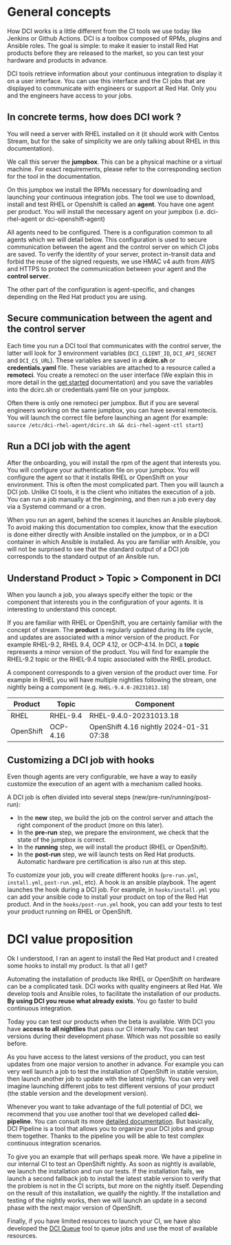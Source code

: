 # General concepts

How DCI works is a little different from the CI tools we use today like Jenkins or Github Actions. DCI is a toolbox composed of RPMs, plugins and Ansible roles. The goal is simple: to make it easier to install Red Hat products before they are released to the market, so you can test your hardware and products in advance.

DCI tools retrieve information about your continuous integration to display it on a user interface. You can use this interface and the CI jobs that are displayed to communicate with engineers or support at Red Hat. Only you and the engineers have access to your jobs.

## In concrete terms, how does DCI work ?

You will need a server with RHEL installed on it (it should work with Centos Stream, but for the sake of simplicity we are only talking about RHEL in this documentation).

We call this server the **jumpbox**. This can be a physical machine or a virtual machine. For exact requirements, please refer to the corresponding section for the tool in the documentation.

On this jumpbox we install the RPMs necessary for downloading and launching your continuous integration jobs. The tool we use to download, install and test RHEL or Openshift is called an **agent**. You have one agent per product. You will install the necessary agent on your jumpbox (i.e. dci-rhel-agent or dci-openshift-agent)

All agents need to be configured. There is a configuration common to all agents which we will detail below. This configuration is used to secure communication between the agent and the control server on which CI jobs are saved. To verify the identity of your server, protect in-transit data and forbid the reuse of the signed requests, we use HMAC v4 auth from AWS and HTTPS to protect the communication between your agent and the **control server**.

The other part of the configuration is agent-specific, and changes depending on the Red Hat product you are using.


## Secure communication between the agent and the control server

Each time you run a DCI tool that communicates with the control server, the latter will look for 3 environment variables (`DCI_CLIENT_ID`, `DCI_API_SECRET` and `DCI_CS_URL`). These variables are saved in a **dcirc.sh** or **credentials.yaml** file. These variables are attached to a resource called a **remoteci**. You create a remoteci on the user interface (We explain this in more detail in the [get started](get_started) documentation) and you save the variables into the dcirc.sh or credentials.yaml file on your jumpbox.

Often there is only one remoteci per jumpbox. But if you are several engineers working on the same jumpbox, you can have several remotecis. You will launch the correct file before launching an agent (for example: `source /etc/dci-rhel-agent/dcirc.sh && dci-rhel-agent-ctl start`)

## Run a DCI job with the agent

After the onboarding, you will install the rpm of the agent that interests you. You will configure your authentication file on your jumpbox. You will configure the agent so that it installs RHEL or OpenShift on your environment. This is often the most complicated part. Then you will launch a DCI job. Unlike CI tools, it is the client who initiates the execution of a job. You can run a job manually at the beginning, and then run a job every day via a Systemd command or a cron.

When you run an agent, behind the scenes it launches an Ansible playbook. To avoid making this documentation too complex, know that the execution is done either directly with Ansible installed on the jumpbox, or in a DCI container in which Ansible is installed.
As you are familiar with Ansible, you will not be surprised to see that the standard output of a DCI job corresponds to the standard output of an Ansible run.

## Understand Product > Topic > Component in DCI

When you launch a job, you always specify either the topic or the component that interests you in the configuration of your agents. It is interesting to understand this concept.

If you are familiar with RHEL or OpenShift, you are certainly familiar with the concept of stream. The **product** is regularly updated during its life cycle, and updates are associated with a minor version of the product. For example RHEL-9.2, RHEL 9.4, OCP 4.12, or OCP-4.14.
In DCI, a **topic** represents a minor version of the product. You will find for example the RHEL-9.2 topic or the RHEL-9.4 topic associated with the RHEL product.

A component corresponds to a given version of the product over time. For example in RHEL you will have multiple nightlies following the stream, one nightly being a component (e.g. `RHEL-9.4.0-20231013.18`)

| Product | Topic | Component |
| --- | --- | --- |
| RHEL | RHEL-9.4 | RHEL-9.4.0-20231013.18 |
| OpenShift | OCP-4.16 | OpenShift 4.16 nightly 2024-01-31 07:38 |

## Customizing a DCI job with hooks

Even though agents are very configurable, we have a way to easily customize the execution of an agent with a mechanism called hooks.

A DCI job is often divided into several steps (new/pre-run/running/post-run):

* In the **new** step, we build the job on the control server and attach the right component of the product (more on this later).
* In the **pre-run** step, we prepare the environment, we check that the state of the jumpbox is correct.
* In the **running** step, we will install the product (RHEL or OpenShift).
* In the **post-run** step, we will launch tests on Red Hat products. Automatic hardware pre certification is also run at this step.

To customize your job, you will create different hooks (`pre-run.yml`, `install.yml`, `post-run.yml`, etc). A hook is an ansible playbook. The agent launches the hook during a DCI job. For example, in `hooks/install.yml` you can add your ansible code to install your product on top of the Red Hat product. And in the `hooks/post-run.yml` hook, you can add your tests to test your product running on RHEL or OpenShift.

# DCI value proposition

Ok I understood, I ran an agent to install the Red Hat product and I created some hooks to install my product. Is that all I get?

Automating the installation of products like RHEL or OpenShift on hardware can be a complicated task. DCI works with quality engineers at Red Hat. We develop tools and Ansible roles, to facilitate the installation of our products. **By using DCI you reuse what already exists**. You go faster to build continuous integration.

Today you can test our products when the beta is available. With DCI you have **access to all nightlies** that pass our CI internally. You can test versions during their development phase. Which was not possible so easily before.

As you have access to the latest versions of the product, you can test updates from one major version to another in advance. For example you can very well launch a job to test the installation of OpenShift in stable version, then launch another job to update with the latest nightly. You can very well imagine launching different jobs to test different versions of your product (the stable version and the development version).

Whenever you want to take advantage of the full potential of DCI, we recommend that you use another tool that we developed called **dci-pipeline**. You can consult its more [detailed documentation](../dci-pipeline). But basically, DCI Pipeline is a tool that allows you to organize your DCI jobs and group them together. Thanks to the pipeline you will be able to test complex continuous integration scenarios.

To give you an example that will perhaps speak more. We have a pipeline in our internal CI to test an OpenShift nightly. As soon as nightly is available, we launch the installation and run our tests. If the installation fails, we launch a second fallback job to install the latest stable version to verify that the problem is not in the CI scripts, but more on the nightly itself. Depending on the result of this installation, we qualify the nightly. If the installation and testing of the nightly works, then we will launch an update in a second phase with the next major version of OpenShift.

Finally, if you have limited resources to launch your CI, we have also developed the [DCI Queue](../dci-pipeline) tool to queue jobs and use the most of available resources.
